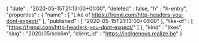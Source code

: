 {
  "date" : "2020-05-15T21:13:00+01:00",
  "deleted" : false,
  "h" : "h-entry",
  "properties" : {
    "name" : [ "Like of https://frenxi.com/http-headers-you-dont-expect/" ],
    "published" : [ "2020-05-15T21:13:00+01:00" ],
    "like-of" : [ "https://frenxi.com/http-headers-you-dont-expect/" ]
  },
  "kind" : "likes",
  "slug" : "2020/05/xck6m",
  "client_id" : "https://indigenous.realize.be"
}
